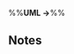 <link rel="stylesheet" href="{{baseUrl}}/css/textbook.css">

<div class="website-content">

%%**UML →**%%

## Notes

<div id="main">

<include src="notes/embed.md" />
<include src="constraints/embed.md" />

</div>

</div>
